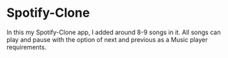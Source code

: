 # Spotify-Clone
In this my Spotify-Clone app, I added around 8-9 songs in it. All songs can play and pause with the option of next and previous as a Music player requirements.
